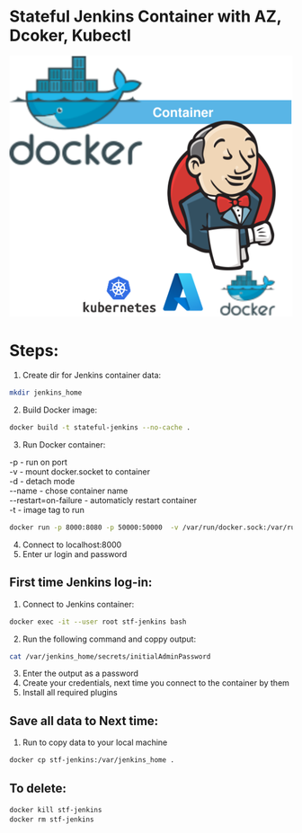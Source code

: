 
<p align="center">
<h1>Stateful Jenkins Container with AZ, Dcoker, Kubectl</h1>
<img src="https://github.com/Joska99/joska/blob/main/docker/stateful-jenkins/diagram.drawio.svg">
</p>

<h1>Steps:</h1>

1. Create dir for Jenkins container data:
```bash
mkdir jenkins_home
```
2. Build Docker image:
```Bash
docker build -t stateful-jenkins --no-cache .
```
3. Run Docker container:

-p - run on port<br />
-v - mount docker.socket to container<br />
-d - detach mode<br />
--name - chose container name<br />
--restart=on-failure - automaticly restart container<br />
-t - image tag to run<br />

```Bash
docker run -p 8000:8080 -p 50000:50000  -v /var/run/docker.sock:/var/run/docker.sock -d --name stf-jenkins --restart=on-failure -t stateful-jenkins
```
4. Connect to localhost:8000 
5. Enter ur login and password


<h2>First time Jenkins log-in:</h2>

1. Connect to Jenkins container:
```bash
docker exec -it --user root stf-jenkins bash
```
2. Run the following command and coppy output:
```Bash
cat /var/jenkins_home/secrets/initialAdminPassword
```
3. Enter the output as a password
4. Create your credentials, next time you connect to the container by them
5. Install all required plugins
 
<h2>Save all data to Next time:</h2>

1. Run to copy data to your local machine 
```bash
docker cp stf-jenkins:/var/jenkins_home .
```

<h2>To delete:</h2>

```Bash
docker kill stf-jenkins
docker rm stf-jenkins
```